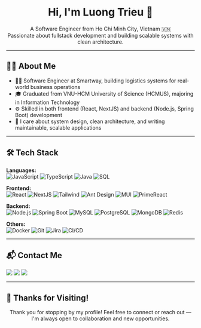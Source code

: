 <h1 align="center">Hi, I'm Luong Trieu 👋</h1>

<p align="center">
  A Software Engineer from Ho Chi Minh City, Vietnam 🇻🇳<br>
  Passionate about fullstack development and building scalable systems with clean architecture.
</p>

---

## 👨‍💻 About Me

- 🧑‍💼 Software Engineer at Smartway, building logistics systems for real-world business operations  
- 🎓 Graduated from VNU-HCM University of Science (HCMUS), majoring in Information Technology  
- ⚙️ Skilled in both frontend (React, NextJS) and backend (Node.js, Spring Boot) development  
- 🌱 I care about system design, clean architecture, and writing maintainable, scalable applications

---

## 🛠️ Tech Stack

**Languages:**  
![JavaScript](https://img.shields.io/badge/JavaScript-F7DF1E?style=flat&logo=javascript&logoColor=black)
![TypeScript](https://img.shields.io/badge/TypeScript-%23007ACC.svg?style=flat&logo=typescript&logoColor=white)
![Java](https://img.shields.io/badge/Java-%23ED8B00.svg?style=flat&logo=openjdk&logoColor=white)
![SQL](https://img.shields.io/badge/SQL-%23007ACC?style=flat&logo=sqlite&logoColor=white)

**Frontend:**  
![React](https://img.shields.io/badge/React-%2361DAFB.svg?style=flat&logo=react&logoColor=black)
![NextJS](https://img.shields.io/badge/Next.js-000000?style=flat&logo=nextdotjs&logoColor=white)
![Tailwind](https://img.shields.io/badge/TailwindCSS-06B6D4?style=flat&logo=tailwindcss&logoColor=white)
![Ant Design](https://img.shields.io/badge/AntDesign-%230170FE.svg?style=flat&logo=ant-design&logoColor=white)
![MUI](https://img.shields.io/badge/MUI-007FFF?style=flat&logo=mui&logoColor=white)
![PrimeReact](https://img.shields.io/badge/PrimeReact-0984e3?style=flat&logo=react&logoColor=white)

**Backend:**  
![Node.js](https://img.shields.io/badge/Node.js-339933?style=flat&logo=node.js&logoColor=white)
![Spring Boot](https://img.shields.io/badge/Spring_Boot-6DB33F?style=flat&logo=springboot&logoColor=white)
![MySQL](https://img.shields.io/badge/MySQL-4479A1?style=flat&logo=mysql&logoColor=white)
![PostgreSQL](https://img.shields.io/badge/PostgreSQL-336791?style=flat&logo=postgresql&logoColor=white)
![MongoDB](https://img.shields.io/badge/MongoDB-4EA94B?style=flat&logo=mongodb&logoColor=white)
![Redis](https://img.shields.io/badge/Redis-DC382D?style=flat&logo=redis&logoColor=white)

**Others:**  
![Docker](https://img.shields.io/badge/Docker-2496ED?style=flat&logo=docker&logoColor=white)
![Git](https://img.shields.io/badge/Git-F05032?style=flat&logo=git&logoColor=white)
![Jira](https://img.shields.io/badge/Jira-0052CC?style=flat&logo=jira&logoColor=white)
![CI/CD](https://img.shields.io/badge/CI%2FCD-4CAF50?style=flat&logo=githubactions&logoColor=white)

---

## 📬 Contact Me

<p>
  <a href="mailto:luongtrieudev@gmail.com"><img src="https://img.shields.io/badge/Gmail-D14836?style=flat&logo=gmail&logoColor=white"/></a>
  <a href="https://github.com/luongtrieudev" target="_blank"><img src="https://img.shields.io/badge/GitHub-181717?style=flat&logo=github&logoColor=white" /></a>
  <a href="https://www.linkedin.com/in/luongtrieudev/" target="_blank"><img src="https://img.shields.io/badge/LinkedIn-0A66C2?style=flat&logo=linkedin&logoColor=white" /></a>
</p>

---

## 💖 Thanks for Visiting!

<p align="center">
  Thank you for stopping by my profile! Feel free to connect or reach out — I'm always open to collaboration and new opportunities.
</p>

